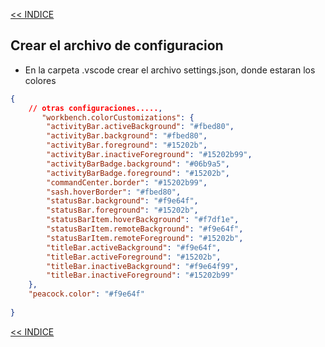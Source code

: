 [<< INDICE](../README.md)
## Crear el archivo de configuracion
- En la carpeta .vscode crear el archivo settings.json, donde estaran los colores
```json
{
    // otras configuraciones.....,
       "workbench.colorCustomizations": {
        "activityBar.activeBackground": "#fbed80",
        "activityBar.background": "#fbed80",
        "activityBar.foreground": "#15202b",
        "activityBar.inactiveForeground": "#15202b99",
        "activityBarBadge.background": "#06b9a5",
        "activityBarBadge.foreground": "#15202b",
        "commandCenter.border": "#15202b99",
        "sash.hoverBorder": "#fbed80",
        "statusBar.background": "#f9e64f",
        "statusBar.foreground": "#15202b",
        "statusBarItem.hoverBackground": "#f7df1e",
        "statusBarItem.remoteBackground": "#f9e64f",
        "statusBarItem.remoteForeground": "#15202b",
        "titleBar.activeBackground": "#f9e64f",
        "titleBar.activeForeground": "#15202b",
        "titleBar.inactiveBackground": "#f9e64f99",
        "titleBar.inactiveForeground": "#15202b99"
    },
    "peacock.color": "#f9e64f"
 
}
```

[<< INDICE](../README.md)